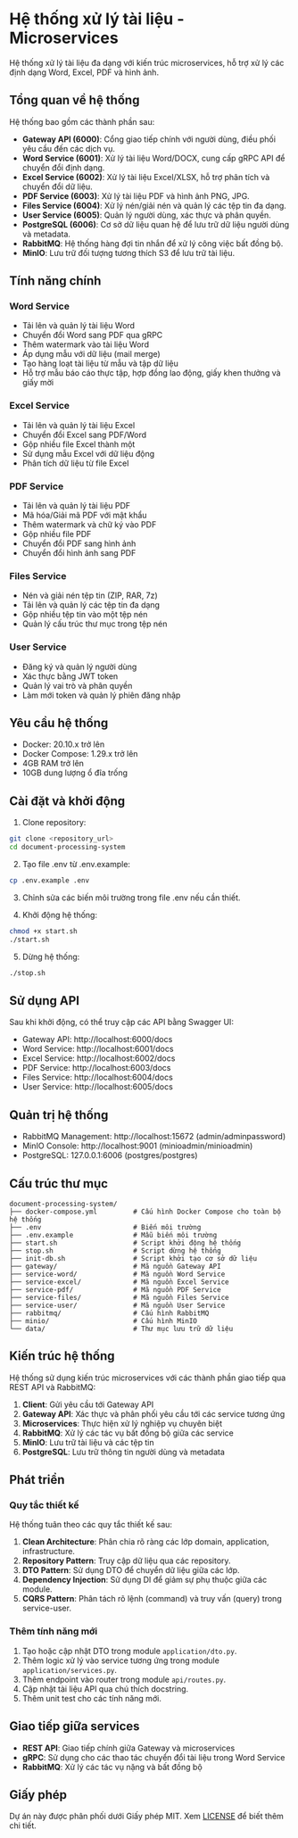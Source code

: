 # Hệ thống xử lý tài liệu - Microservices

Hệ thống xử lý tài liệu đa dạng với kiến trúc microservices, hỗ trợ xử lý các định dạng Word, Excel, PDF và hình ảnh.

## Tổng quan về hệ thống

Hệ thống bao gồm các thành phần sau:

- **Gateway API (6000)**: Cổng giao tiếp chính với người dùng, điều phối yêu cầu đến các dịch vụ.
- **Word Service (6001)**: Xử lý tài liệu Word/DOCX, cung cấp gRPC API để chuyển đổi định dạng.
- **Excel Service (6002)**: Xử lý tài liệu Excel/XLSX, hỗ trợ phân tích và chuyển đổi dữ liệu.
- **PDF Service (6003)**: Xử lý tài liệu PDF và hình ảnh PNG, JPG.
- **Files Service (6004)**: Xử lý nén/giải nén và quản lý các tệp tin đa dạng.
- **User Service (6005)**: Quản lý người dùng, xác thực và phân quyền.
- **PostgreSQL (6006)**: Cơ sở dữ liệu quan hệ để lưu trữ dữ liệu người dùng và metadata.
- **RabbitMQ**: Hệ thống hàng đợi tin nhắn để xử lý công việc bất đồng bộ.
- **MinIO**: Lưu trữ đối tượng tương thích S3 để lưu trữ tài liệu.

## Tính năng chính

### Word Service
- Tải lên và quản lý tài liệu Word
- Chuyển đổi Word sang PDF qua gRPC
- Thêm watermark vào tài liệu Word
- Áp dụng mẫu với dữ liệu (mail merge)
- Tạo hàng loạt tài liệu từ mẫu và tập dữ liệu
- Hỗ trợ mẫu báo cáo thực tập, hợp đồng lao động, giấy khen thưởng và giấy mời

### Excel Service
- Tải lên và quản lý tài liệu Excel
- Chuyển đổi Excel sang PDF/Word
- Gộp nhiều file Excel thành một
- Sử dụng mẫu Excel với dữ liệu động
- Phân tích dữ liệu từ file Excel

### PDF Service
- Tải lên và quản lý tài liệu PDF
- Mã hóa/Giải mã PDF với mật khẩu
- Thêm watermark và chữ ký vào PDF
- Gộp nhiều file PDF
- Chuyển đổi PDF sang hình ảnh 
- Chuyển đổi hình ảnh sang PDF

### Files Service
- Nén và giải nén tệp tin (ZIP, RAR, 7z)
- Tải lên và quản lý các tệp tin đa dạng
- Gộp nhiều tệp tin vào một tệp nén
- Quản lý cấu trúc thư mục trong tệp nén

### User Service
- Đăng ký và quản lý người dùng
- Xác thực bằng JWT token
- Quản lý vai trò và phân quyền
- Làm mới token và quản lý phiên đăng nhập

## Yêu cầu hệ thống

- Docker: 20.10.x trở lên
- Docker Compose: 1.29.x trở lên
- 4GB RAM trở lên
- 10GB dung lượng ổ đĩa trống

## Cài đặt và khởi động

1. Clone repository:

```bash
git clone <repository_url>
cd document-processing-system
```

2. Tạo file .env từ .env.example:

```bash
cp .env.example .env
```

3. Chỉnh sửa các biến môi trường trong file .env nếu cần thiết.

4. Khởi động hệ thống:

```bash
chmod +x start.sh
./start.sh
```

5. Dừng hệ thống:

```bash
./stop.sh
```

## Sử dụng API

Sau khi khởi động, có thể truy cập các API bằng Swagger UI:

- Gateway API: http://localhost:6000/docs
- Word Service: http://localhost:6001/docs
- Excel Service: http://localhost:6002/docs
- PDF Service: http://localhost:6003/docs
- Files Service: http://localhost:6004/docs
- User Service: http://localhost:6005/docs

## Quản trị hệ thống

- RabbitMQ Management: http://localhost:15672 (admin/adminpassword)
- MinIO Console: http://localhost:9001 (minioadmin/minioadmin)
- PostgreSQL: 127.0.0.1:6006 (postgres/postgres)

## Cấu trúc thư mục

```
document-processing-system/
├── docker-compose.yml         # Cấu hình Docker Compose cho toàn bộ hệ thống
├── .env                       # Biến môi trường
├── .env.example               # Mẫu biến môi trường
├── start.sh                   # Script khởi động hệ thống
├── stop.sh                    # Script dừng hệ thống
├── init-db.sh                 # Script khởi tạo cơ sở dữ liệu
├── gateway/                   # Mã nguồn Gateway API
├── service-word/              # Mã nguồn Word Service
├── service-excel/             # Mã nguồn Excel Service
├── service-pdf/               # Mã nguồn PDF Service
├── service-files/             # Mã nguồn Files Service
├── service-user/              # Mã nguồn User Service
├── rabbitmq/                  # Cấu hình RabbitMQ
├── minio/                     # Cấu hình MinIO 
└── data/                      # Thư mục lưu trữ dữ liệu
```

## Kiến trúc hệ thống

Hệ thống sử dụng kiến trúc microservices với các thành phần giao tiếp qua REST API và RabbitMQ:

1. **Client**: Gửi yêu cầu tới Gateway API
2. **Gateway API**: Xác thực và phân phối yêu cầu tới các service tương ứng
3. **Microservices**: Thực hiện xử lý nghiệp vụ chuyên biệt
4. **RabbitMQ**: Xử lý các tác vụ bất đồng bộ giữa các service
5. **MinIO**: Lưu trữ tài liệu và các tệp tin
6. **PostgreSQL**: Lưu trữ thông tin người dùng và metadata

## Phát triển

### Quy tắc thiết kế

Hệ thống tuân theo các quy tắc thiết kế sau:

1. **Clean Architecture**: Phân chia rõ ràng các lớp domain, application, infrastructure.
2. **Repository Pattern**: Truy cập dữ liệu qua các repository.
3. **DTO Pattern**: Sử dụng DTO để chuyển dữ liệu giữa các lớp.
4. **Dependency Injection**: Sử dụng DI để giảm sự phụ thuộc giữa các module.
5. **CQRS Pattern**: Phân tách rõ lệnh (command) và truy vấn (query) trong service-user.

### Thêm tính năng mới

1. Tạo hoặc cập nhật DTO trong module `application/dto.py`.
2. Thêm logic xử lý vào service tương ứng trong module `application/services.py`.
3. Thêm endpoint vào router trong module `api/routes.py`.
4. Cập nhật tài liệu API qua chú thích docstring.
5. Thêm unit test cho các tính năng mới.

## Giao tiếp giữa services

- **REST API**: Giao tiếp chính giữa Gateway và microservices
- **gRPC**: Sử dụng cho các thao tác chuyển đổi tài liệu trong Word Service
- **RabbitMQ**: Xử lý các tác vụ nặng và bất đồng bộ

## Giấy phép

Dự án này được phân phối dưới Giấy phép MIT. Xem [LICENSE](./LICENSE) để biết thêm chi tiết.
